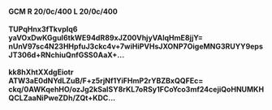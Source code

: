 #### GCM R 20/0c/400 L 20/0c/400
**TUPqHnx3fTkvpIq6**<br/>**yaVOxDwKGgul6tkWE94dR89xJZ00VhjyVAlqHmE8jjY=**<br/>**nUnV97sc4N23HHpfuJ3ckc4v+7wiHiPVHsJXONP7OigeMNG3RUYY9epsJT306d+RNchiuQnfGSS0AaX+...**<br/><br/>
**kk8hXhtXXdgEiotr**<br/>**ATW3aE0dNYdLZuB/F+z5rjNf1YiFHmP2rYBZBxQQFEc=**<br/>**ckq/0AWKqehHO/ozJg2kSaISY8rKL7oRSy1FCoYco3mf24cejiQoHNUMKHQCLZaaNiPweZDh/ZQt+KDC...**